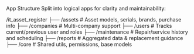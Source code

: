 App Structure
Split into logical apps for clarity and maintainability:

/it_asset_register
├── /assets               # Asset models, serials, brands, purchase info
├── /companies            # Multi-company support
├── /users                # Tracks current/previous user and roles
├── /maintenance          # Repair/service history and scheduling
├── /reports              # Aggregated data & replacement guidance
├── /core                 # Shared utils, permissions, base models